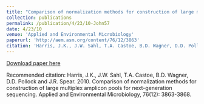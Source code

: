 ```yaml
---
title: "Comparison of normalization methods for construction of large multiplex amplicon pools for next-generation sequencing"
collection: publications
permalink: /publication/4/23/10-John57
date: 4/23/10
venue: 'Applied and Environmental Microbiology'
paperurl: 'http://aem.asm.org/content/76/12/3863'
citation: 'Harris, J.K., J.W. Sahl, T.A. Castoe, B.D. Wagner, D.D. Pollock and J.R. Spear.  2010.  Comparison of normalization methods for construction of large multiplex amplicon pools for next-generation sequencing.  Applied and Environmental Microbiology, 76(12):  3863-3868.'
---
```


<a href='http://aem.asm.org/content/76/12/3863'>Download paper here</a>

Recommended citation: Harris, J.K., J.W. Sahl, T.A. Castoe, B.D. Wagner, D.D. Pollock and J.R. Spear.  2010.  Comparison of normalization methods for construction of large multiplex amplicon pools for next-generation sequencing.  Applied and Environmental Microbiology, 76(12):  3863-3868.